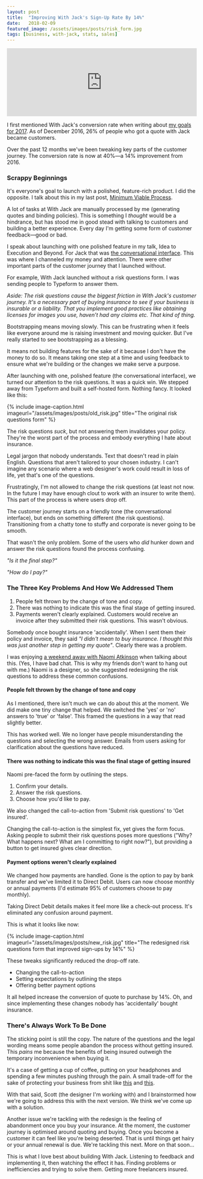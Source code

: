 ```yaml
---
layout: post
title:  "Improving With Jack's Sign-Up Rate By 14%"
date:   2018-02-09
featured_image: /assets/images/posts/risk_form.jpg
tags: [business, with-jack, stats, sales]
---
```


<iframe src='https://share.transistor.fm/e/41b59ef4' width='100%' height='180px' frameborder='0' scrolling='no' seamless='true'></iframe>

I first mentioned With Jack's conversion rate when writing about <a href="/2016/12/31/my-goals-for-2017/">my goals for 2017</a>. As of December 2016, 26% of people who got a quote with Jack became customers.

Over the past 12 months we've been tweaking key parts of the customer journey. The conversion rate is now at 40%—a 14% improvement from 2016.

<h3>Scrappy Beginnings</h3>

It's everyone's goal to launch with a polished, feature-rich product. I did the opposite. I talk about this in my last post, <a href="/2018/01/23/minimum-viable-process/">Minimum Viable Process</a>.

A lot of tasks at With Jack are manually processed by me (generating quotes and binding policies). This is something I _thought_ would be a hindrance, but has stood me in good stead with talking to customers and building a better experience. Every day I'm getting some form of customer feedback—good or bad.

I speak about launching with one polished feature in my talk, Idea to Execution and Beyond. For Jack that was <a href="https://withjack.co.uk/quote">the conversational interface</a>. This was where I channeled my money and attention. There were other important parts of the customer journey that I launched without.

For example, With Jack launched without a risk questions form. I was sending people to Typeform to answer them.

_Aside: The risk questions cause the biggest friction in With Jack's customer journey. It's a necessary part of buying insurance to see if your business is insurable or a liability. That you implement good practices like obtaining licenses for images you use, haven’t had any claims etc. That kind of thing._

Bootstrapping means moving slowly. This can be frustrating when it feels like everyone around me is raising investment and moving quicker. But I've really started to see bootstrapping as a blessing.

It means not building features for the sake of it because I don't have the money to do so. It means taking one step at a time and using feedback to ensure what we're building or the changes we make serve a purpose.

After launching with one, polished feature (the conversational interface), we turned our attention to the risk questions. It was a quick win. We stepped away from Typeform and built a self-hosted form. Nothing fancy. It looked like this:

{% include image-caption.html imageurl="/assets/images/posts/old_risk.jpg" title="The original risk questions form" %}

The risk questions _suck_, but not answering them invalidates your policy. They're the worst part of the process and embody everything I hate about insurance.

Legal jargon that nobody understands. Text that doesn't read in plain English. Questions that aren't tailored to your chosen industry. I can't imagine any scenario where a web designer's work could result in loss of life, yet that's one of the questions.

Frustratingly, I'm not allowed to change the risk questions (at least not now. In the future I may have enough clout to work with an insurer to write them). This part of the process is where users drop off.

The customer journey starts on a friendly tone (the conversational interface), but ends on something different (the risk questions). Transitioning from a chatty tone to stuffy and corporate is never going to be smooth.

That wasn't the only problem. Some of the users who _did_ hunker down and answer the risk questions found the process confusing.

_"Is it the final step?"_

_"How do I pay?"_

<h3>The Three Key Problems And How We Addressed Them</h3>

1. People felt thrown by the change of tone and copy.
2. There was nothing to indicate this was the final stage of getting insured.
3. Payments weren't clearly explained. Customers would receive an invoice after they submitted their risk questions. This wasn't obvious.

Somebody once bought insurance 'accidentally'. When I sent them their policy and invoice, they said _"I didn't mean to buy insurance. I thought this was just another step in getting my quote"_. Clearly there was a problem.

I was enjoying <a href="https://girlwithacamera.co.uk/a-weekend-retreat-to-inveraray/">a weekend away with Naomi Atkinson</a> when talking about this. (Yes, I have bad chat. This is why my friends don't want to hang out with me.) Naomi is a designer, so she suggested redesigning the risk questions to address these common confusions.

<h4>People felt thrown by the change of tone and copy</h4>

As I mentioned, there isn't much we can do about this at the moment. We did make one tiny change that helped. We switched the 'yes' or 'no' answers to 'true' or 'false'. This framed the questions in a way that read slightly better.

This has worked well. We no longer have people misunderstanding the questions and selecting the wrong answer. Emails from users asking for clarification about the questions have reduced.

<h4>There was nothing to indicate this was the final stage of getting insured</h4>

Naomi pre-faced the form by outlining the steps.

1. Confirm your details.
2. Answer the risk questions.
3. Choose how you'd like to pay.

We also changed the call-to-action from 'Submit risk questions' to 'Get insured'.

Changing the call-to-action is the simplest fix, yet gives the form focus. Asking people to submit their risk questions poses more questions ("Why? What happens next? What am I committing to right now?"), but providing a button to get insured gives clear direction.

<h4>Payment options weren't clearly explained</h4>

We changed how payments are handled. Gone is the option to pay by bank transfer and we've limited it to Direct Debit. Users can now choose monthly or annual payments (I'd estimate 95% of customers choose to pay monthly).

Taking Direct Debit details makes it feel more like a check-out process. It's eliminated any confusion around payment.

This is what it looks like now:

{% include image-caption.html imageurl="/assets/images/posts/new_risk.jpg" title="The redesigned risk questions form that improved sign-ups by 14%" %}

These tweaks significantly reduced the drop-off rate.

* Changing the call-to-action
* Setting expectations by outlining the steps
* Offering better payment options

It all helped increase the conversion of quote to purchase by 14%. Oh, and since implementing these changes nobody has 'accidentally' bought insurance.

<h3>There's Always Work To Be Done</h3>

The sticking point is still the copy. The nature of the questions and the legal wording means some people abandon the process without getting insured. This _pains_ me because the benefits of being insured outweigh the temporary inconvenience when buying it.

It's a case of getting a cup of coffee, putting on your headphones and spending a few minutes pushing through the pain. A small trade-off for the sake of protecting your business from shit like <a href="https://withjack.co.uk/insurance/2018/01/12/how-insurance-helped-this-designer-with-a-strained-client-relationship.html">this</a> and <a href="https://withjack.co.uk/insurance/2017/07/12/how-insurance-helped-this-developer-fight-scope-creep.html">this</a>.

With that said, Scott (the designer I'm working with) and I brainstormed how we're going to address this with the next version. We think we've come up with a solution.

Another issue we're tackling with the redesign is the feeling of abandonment once you buy your insurance. At the moment, the customer journey is optimised around quoting and buying. Once you become a customer it can feel like you're being deserted. That is until things get hairy or your annual renewal is due. We're tackling this next. More on that soon…

This is what I love best about building With Jack. Listening to feedback and implementing it, then watching the effect it has. Finding problems or inefficiencies and trying to solve them. Getting more freelancers insured.
